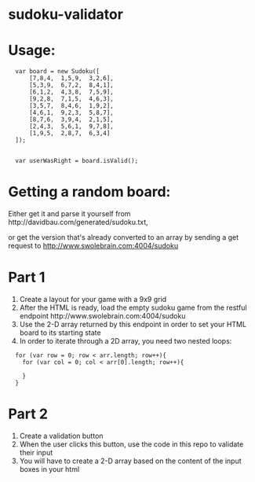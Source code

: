 # sudoku-validator
<h1>Usage:</h1>

````
  var board = new Sudoku([
      [7,8,4,  1,5,9,  3,2,6],
      [5,3,9,  6,7,2,  8,4,1],
      [6,1,2,  4,3,8,  7,5,9],
      [9,2,8,  7,1,5,  4,6,3],
      [3,5,7,  8,4,6,  1,9,2],
      [4,6,1,  9,2,3,  5,8,7],
      [8,7,6,  3,9,4,  2,1,5],
      [2,4,3,  5,6,1,  9,7,8],
      [1,9,5,  2,8,7,  6,3,4]
  ]);
  
  
  var userWasRight = board.isValid();
````

<h1> Getting a random board:</h1>
<p> Either get it and parse it yourself from http://davidbau.com/generated/sudoku.txt,

or get the version that's already converted to an array by sending a get request to http://www.swolebrain.com:4004/sudoku</p>

<h1>Part 1</h1>
<ol>
  <li>Create a layout for your game with a 9x9 grid</li>
  <li>After the HTML is ready, load the empty sudoku game from the restful endpoint http://www.swolebrain.com:4004/sudoku</li>
  <li>Use the 2-D array returned by this endpoint in order to set your HTML board to its starting state</li>
  <li>In order to iterate through a 2D array, you need two nested loops:</li>
</ol>

````
  for (var row = 0; row < arr.length; row++){
    for (var col = 0; col < arr[0].length; row++){ 
    
    }
  }
````


<h1>Part 2</h1>
<ol>
  <li>Create a validation button</li>
  <li>When the user clicks this button, use the code in this repo to validate their input</li>
  <li>You will have to create a 2-D array based on the content of the input boxes in your html</li>
</ol>